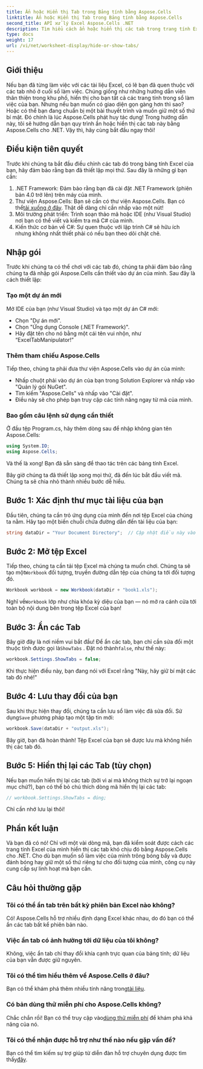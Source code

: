 ```yaml
---
title: Ẩn hoặc Hiển thị Tab trong Bảng tính bằng Aspose.Cells
linktitle: Ẩn hoặc Hiển thị Tab trong Bảng tính bằng Aspose.Cells
second_title: API xử lý Excel Aspose.Cells .NET
description: Tìm hiểu cách ẩn hoặc hiển thị các tab trong trang tính Excel bằng Aspose.Cells cho .NET trong hướng dẫn toàn diện, từng bước này.
type: docs
weight: 17
url: /vi/net/worksheet-display/hide-or-show-tabs/
---
```

## Giới thiệu

Nếu bạn đã từng làm việc với các tài liệu Excel, có lẽ bạn đã quen thuộc với các tab nhỏ ở cuối sổ làm việc. Chúng giống như những hướng dẫn viên thân thiện trong khu phố, hiển thị cho bạn tất cả các trang tính trong sổ làm việc của bạn. Nhưng nếu bạn muốn có giao diện gọn gàng hơn thì sao? Hoặc có thể bạn đang chuẩn bị một bài thuyết trình và muốn giữ một số thứ bí mật. Đó chính là lúc Aspose.Cells phát huy tác dụng! Trong hướng dẫn này, tôi sẽ hướng dẫn bạn quy trình ẩn hoặc hiển thị các tab này bằng Aspose.Cells cho .NET. Vậy thì, hãy cùng bắt đầu ngay thôi!

## Điều kiện tiên quyết

Trước khi chúng ta bắt đầu điều chỉnh các tab đó trong bảng tính Excel của bạn, hãy đảm bảo rằng bạn đã thiết lập mọi thứ. Sau đây là những gì bạn cần:

1. .NET Framework: Đảm bảo rằng bạn đã cài đặt .NET Framework (phiên bản 4.0 trở lên) trên máy của mình.
2.  Thư viện Aspose.Cells: Bạn sẽ cần có thư viện Aspose.Cells. Bạn có thể[tải xuống ở đây](https://releases.aspose.com/cells/net/). Thật dễ dàng chỉ cần nhấp vào một nút!
3. Môi trường phát triển: Trình soạn thảo mã hoặc IDE (như Visual Studio) nơi bạn có thể viết và kiểm tra mã C# của mình.
4. Kiến thức cơ bản về C#: Sự quen thuộc với lập trình C# sẽ hữu ích nhưng không nhất thiết phải có nếu bạn theo dõi chặt chẽ.

## Nhập gói

Trước khi chúng ta có thể chơi với các tab đó, chúng ta phải đảm bảo rằng chúng ta đã nhập gói Aspose.Cells cần thiết vào dự án của mình. Sau đây là cách thiết lập:

### Tạo một dự án mới

Mở IDE của bạn (như Visual Studio) và tạo một dự án C# mới:

- Chọn "Dự án mới".
- Chọn "Ứng dụng Console (.NET Framework)". 
- Hãy đặt tên cho nó bằng một cái tên vui nhộn, như “ExcelTabManipulator!”

### Thêm tham chiếu Aspose.Cells

Tiếp theo, chúng ta phải đưa thư viện Aspose.Cells vào dự án của mình:

- Nhấp chuột phải vào dự án của bạn trong Solution Explorer và nhấp vào "Quản lý gói NuGet".
- Tìm kiếm "Aspose.Cells" và nhấp vào "Cài đặt". 
- Điều này sẽ cho phép bạn truy cập các tính năng ngay từ mã của mình.

### Bao gồm câu lệnh sử dụng cần thiết

Ở đầu tệp Program.cs, hãy thêm dòng sau để nhập không gian tên Aspose.Cells:

```csharp
using System.IO;
using Aspose.Cells;
```

Và thế là xong! Bạn đã sẵn sàng để thao tác trên các bảng tính Excel.

Bây giờ chúng ta đã thiết lập xong mọi thứ, đã đến lúc bắt đầu viết mã. Chúng ta sẽ chia nhỏ thành nhiều bước dễ hiểu.

## Bước 1: Xác định thư mục tài liệu của bạn

Đầu tiên, chúng ta cần trỏ ứng dụng của mình đến nơi tệp Excel của chúng ta nằm. Hãy tạo một biến chuỗi chứa đường dẫn đến tài liệu của bạn:

```csharp
string dataDir = "Your Document Directory";  // Cập nhật điều này vào đường dẫn thư mục của bạn
```

## Bước 2: Mở tệp Excel

 Tiếp theo, chúng ta cần tải tệp Excel mà chúng ta muốn chơi. Chúng ta sẽ tạo một`Workbook` đối tượng, truyền đường dẫn tệp của chúng ta tới đối tượng đó.

```csharp
Workbook workbook = new Workbook(dataDir + "book1.xls");
```

 Nghĩ về`Workbook` lớp như chìa khóa kỳ diệu của bạn — nó mở ra cánh cửa tới toàn bộ nội dung bên trong tệp Excel của bạn!

## Bước 3: Ẩn các Tab

 Bây giờ đây là nơi niềm vui bắt đầu! Để ẩn các tab, bạn chỉ cần sửa đổi một thuộc tính được gọi là`ShowTabs` . Đặt nó thành`false`, như thế này:

```csharp
workbook.Settings.ShowTabs = false;
```

Khi thực hiện điều này, bạn đang nói với Excel rằng "Này, hãy giữ bí mật các tab đó nhé!"

## Bước 4: Lưu thay đổi của bạn

 Sau khi thực hiện thay đổi, chúng ta cần lưu sổ làm việc đã sửa đổi. Sử dụng`Save` phương pháp tạo một tập tin mới:

```csharp
workbook.Save(dataDir + "output.xls");
```

Bây giờ, bạn đã hoàn thành! Tệp Excel của bạn sẽ được lưu mà không hiển thị các tab đó.

## Bước 5: Hiển thị lại các Tab (tùy chọn)

Nếu bạn muốn hiển thị lại các tab (bởi vì ai mà không thích sự trở lại ngoạn mục chứ?), bạn có thể bỏ chú thích dòng mã hiển thị lại các tab:

```csharp
// workbook.Settings.ShowTabs = đúng;
```

Chỉ cần nhớ lưu lại thôi!

## Phần kết luận

Và bạn đã có nó! Chỉ với một vài dòng mã, bạn đã kiểm soát được cách các trang tính Excel của mình hiển thị các tab khó chịu đó bằng Aspose.Cells cho .NET. Cho dù bạn muốn sổ làm việc của mình trông bóng bẩy và được đánh bóng hay giữ một số thứ riêng tư cho đối tượng của mình, công cụ này cung cấp sự linh hoạt mà bạn cần. 

## Câu hỏi thường gặp

### Tôi có thể ẩn tab trên bất kỳ phiên bản Excel nào không?
Có! Aspose.Cells hỗ trợ nhiều định dạng Excel khác nhau, do đó bạn có thể ẩn các tab bất kể phiên bản nào.

### Việc ẩn tab có ảnh hưởng tới dữ liệu của tôi không?
Không, việc ẩn tab chỉ thay đổi khía cạnh trực quan của bảng tính; dữ liệu của bạn vẫn được giữ nguyên.

### Tôi có thể tìm hiểu thêm về Aspose.Cells ở đâu?
Bạn có thể khám phá thêm nhiều tính năng trong[tài liệu](https://reference.aspose.com/cells/net/).

### Có bản dùng thử miễn phí cho Aspose.Cells không?
 Chắc chắn rồi! Bạn có thể truy cập vào[dùng thử miễn phí](https://releases.aspose.com/) để khám phá khả năng của nó.

### Tôi có thể nhận được hỗ trợ như thế nào nếu gặp vấn đề?
 Bạn có thể tìm kiếm sự trợ giúp từ diễn đàn hỗ trợ chuyên dụng được tìm thấy[đây](https://forum.aspose.com/c/cells/9).